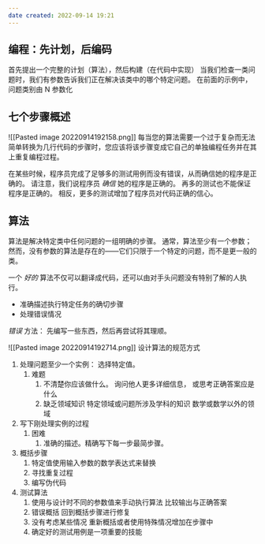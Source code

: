 ```yaml
---
date created: 2022-09-14 19:21
---
```


## 编程：先计划，后编码

首先提出一个完整的计划（算法），然后构建（在代码中实现）
当我们检查一类问题时，我们有参数告诉我们正在解决该类中的哪个特定问题。 在前面的示例中，问题类别由 N 参数化

## 七个步骤概述
![[Pasted image 20220914192158.png]]
每当您的算法需要一个过于复杂而无法简单转换为几行代码的步骤时，您应该将该步骤变成它自己的单独编程任务并在其上重复编程过程。

在某些时候，程序员完成了足够多的测试用例而没有错误，从而确信她的程序是正确的。 请注意，我们说程序员 _确信_ 她的程序是正确的。 再多的测试也不能保证程序是正确的。 相反，更多的测试增加了程序员对代码正确的信心。

## 算法
算法是解决特定类中任何问题的一组明确的步骤。 通常，算法至少有一个参数； 然而，没有参数的算法是存在的——它们只限于一个特定的问题，而不是更一般的类。

一个 _好的_ 算法不仅可以翻译成代码，还可以由对手头问题没有特别了解的人执行。

- 准确描述执行特定任务的确切步骤
- 处理错误情况

_错误_ 方法： 先编写一些东西，然后再尝试将其理顺。

![[Pasted image 20220914192714.png]]
设计算法的规范方式

1. 处理问题至少一个实例： 选择特定值。
	1. 难题
		1. 不清楚你应该做什么。 询问他人更多详细信息， 或思考正确答案应是什么
		2. 缺乏领域知识 特定领域或问题所涉及学科的知识 数学或数学以外的领域
2. 写下刚处理实例的过程
	1. 困难
		1. 准确的描述。精确写下每一步最简步骤。
3. 概括步骤
	1. 特定值使用输入参数的数学表达式来替换
	2. 寻找重复过程
	3. 编写伪代码
4. 测试算法
	1. 使用与设计时不同的参数值来手动执行算法 比较输出与正确答案
	2. 错误概括 回到概括步骤进行修复
	3. 没有考虑某些情况 重新概括或者使用特殊情况增加在步骤中
	4. 确定好的测试用例是一项重要的技能